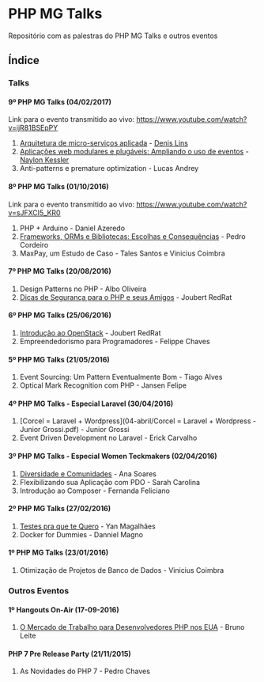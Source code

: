 # PHP MG Talks

Repositório com as palestras do PHP MG Talks e outros eventos

## Índice
### Talks
#### 9º PHP MG Talks (04/02/2017)
Link para o evento transmitido ao vivo: https://www.youtube.com/watch?v=ijR81BSEpPY

1. [Arquitetura de micro-serviços aplicada](https://docs.google.com/presentation/d/1WcJgf0g9lcrEadv1DBicqAh4z4gCHVRsb5PqiHcnYkg/edit?usp=sharing) - [Denis Lins](https://github.com/denislins)
2. [Aplicações web modulares e plugáveis: Ampliando o uso de eventos](http://www.naylonkessler.com/lectures/modular-pluggable-web-applications.pdf) - [Naylon Kessler](http://www.naylonkessler.com)
3. Anti-patterns e premature optimization - Lucas Andrey

#### 8º PHP MG Talks (01/10/2016)
Link para o evento transmitido ao vivo: https://www.youtube.com/watch?v=sJFXCI5_KR0

1. PHP + Arduino - Daniel Azeredo
2. [Frameworks, ORMs e Bibliotecas: Escolhas e Consequências](http://slides.com/naroga/deck#/) - Pedro Cordeiro
3. MaxPay, um Estudo de Caso - Tales Santos e Vinicius Coimbra

#### 7º PHP MG Talks (20/08/2016)
1. Design Patterns no PHP - Albo Oliveira
2. [Dicas de Segurança para o PHP e seus Amigos](http://pt.slideshare.net/JoubertGuimaresdeAss/dicas-de-segurana-para-o-php-e-seus-amigos) - Joubert RedRat

#### 6º PHP MG Talks (25/06/2016)
1. [Introdução ao OpenStack](http://pt.slideshare.net/JoubertGuimaresdeAss/introduo-ao-openstack) - Joubert RedRat
2. Empreendedorismo para Programadores - Felippe Chaves

#### 5º PHP MG Talks (21/05/2016)
1. Event Sourcing: Um Pattern Eventualmente Bom - Tiago Alves
2. Optical Mark Recognition com PHP - Jansen Felipe

#### 4º PHP MG Talks - Especial Laravel (30/04/2016)
1. [Corcel = Laravel + Wordpress](04-abril/Corcel = Laravel + Wordpress - Junior Grossi.pdf) - Junior Grossi
2. Event Driven Development no Laravel - Erick Carvalho

#### 3º PHP MG Talks - Especial Women Teckmakers (02/04/2016)
1. [Diversidade e Comunidades](http://www.slideshare.net/annemaxime/diversidade-e-cincia-todas-as-provas-que-voc-precisava) - Ana Soares
2. Flexibilizando sua Aplicação com PDO - Sarah Carolina
3. Introdução ao Composer - Fernanda Feliciano

#### 2º PHP MG Talks (27/02/2016)
1. [Testes pra que te Quero](http://slides.com/yanmagale/testes-pra-que-te-quero#/) - Yan Magalhães
2. Docker for Dummies - Danniel Magno

#### 1º PHP MG Talks (23/01/2016)
1. Otimização de Projetos de Banco de Dados - Vinicius Coimbra

### Outros Eventos
#### 1º Hangouts On-Air (17-09-2016)
1. [O Mercado de Trabalho para Desenvolvedores PHP nos EUA](https://www.youtube.com/watch?v=T6TKmxZzT4Q) - Bruno Leite

#### PHP 7 Pre Release Party (21/11/2015)
1. As Novidades do PHP 7 - Pedro Chaves
